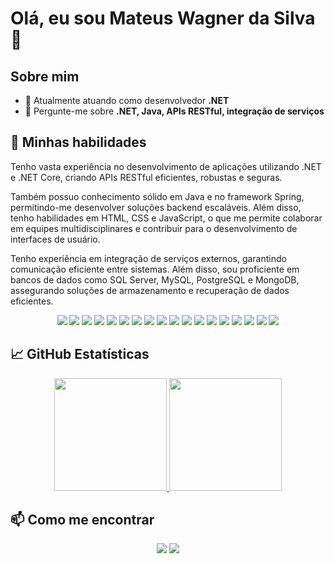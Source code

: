 # Olá, eu sou Mateus Wagner da Silva 👋


## Sobre mim
- 🌱 Atualmente atuando como  desenvolvedor **.NET**
- 💬 Pergunte-me sobre **.NET, Java, APIs RESTful, integração de serviços**

## 🚀 Minhas habilidades

Tenho vasta experiência no desenvolvimento de aplicações utilizando .NET e .NET Core, criando APIs RESTful eficientes, robustas e seguras.

Também possuo conhecimento sólido em Java e no framework Spring, permitindo-me desenvolver soluções backend escaláveis. Além disso, tenho habilidades em HTML, CSS e JavaScript, o que me permite colaborar em equipes multidisciplinares e contribuir para o desenvolvimento de interfaces de usuário.

Tenho experiência em integração de serviços externos, garantindo comunicação eficiente entre sistemas. Além disso, sou proficiente em bancos de dados como SQL Server, MySQL, PostgreSQL e MongoDB, assegurando soluções de armazenamento e recuperação de dados eficientes.

<div align="center">
  <img src="https://img.shields.io/badge/C%23-239120?style=for-the-badge&logo=c-sharp&logoColor=white">
  <img src="https://img.shields.io/badge/.NET-512BD4?style=for-the-badge&logo=dot-net&logoColor=white">
  <img src="https://img.shields.io/badge/Java-ED8B00?style=for-the-badge&logo=java&logoColor=white">
  <img src="https://img.shields.io/badge/Spring-6DB33F?style=for-the-badge&logo=spring&logoColor=white">
  <img src="https://img.shields.io/badge/JavaScript-F7DF1E?style=for-the-badge&logo=javascript&logoColor=black">
  <img src="https://img.shields.io/badge/TypeScript-007ACC?style=for-the-badge&logo=typescript&logoColor=white">
  <img src="https://img.shields.io/badge/Angular-DD0031?style=for-the-badge&logo=angular&logoColor=white">
  <img src="https://img.shields.io/badge/HTML5-E34F26?style=for-the-badge&logo=html5&logoColor=white">
  <img src="https://img.shields.io/badge/CSS3-1572B6?style=for-the-badge&logo=css3&logoColor=white">
  <img src="https://img.shields.io/badge/SQL-4479A1?style=for-the-badge&logo=sql&logoColor=white">
  <img src="https://img.shields.io/badge/MySQL-4479A1?style=for-the-badge&logo=mysql&logoColor=white">
  <img src="https://img.shields.io/badge/PostgreSQL-336791?style=for-the-badge&logo=postgresql&logoColor=white">
  <img src="https://img.shields.io/badge/MongoDB-47A248?style=for-the-badge&logo=mongodb&logoColor=white">
  <img src="https://img.shields.io/badge/Docker-2496ED?style=for-the-badge&logo=docker&logoColor=white">
  <img src="https://img.shields.io/badge/Git-F05032?style=for-the-badge&logo=git&logoColor=white">
  <img src="https://img.shields.io/badge/Controle%20de%20Versão-000000?style=for-the-badge&logo=control&logoColor=white">
  <img src="https://img.shields.io/badge/Azure-0078D4?style=for-the-badge&logo=microsoft-azure&logoColor=white">
  <img src="https://img.shields.io/badge/API-00599C?style=for-the-badge&logo=api&logoColor=white">
</div>

## 📈 GitHub Estatísticas
<div align="center">
  <a href="https://github.com/mateusw2705/github-readme-stats">
    <img height="180em" src="https://github-readme-stats.vercel.app/api?username=mateusw2705&show_icons=true&theme=radical&include_all_commits=true&count_private=true"/>
    <img height="180em" src="https://github-readme-stats.vercel.app/api/top-langs/?username=mateusw2705&layout=compact&langs_count=7&theme=radical"/>
  </a>
</div>


## 📫 Como me encontrar
<div align="center">
  <a href="https://www.linkedin.com/in/mateus-silva-a28148191/" target="_blank"><img src="https://img.shields.io/badge/LinkedIn-0077B5?style=for-the-badge&logo=linkedin&logoColor=white"></a>
  <a href="mailto:mateuswagner2705@gmail.com"><img src="https://img.shields.io/badge/Email-D14836?style=for-the-badge&logo=gmail&logoColor=white"></a>
</div>
